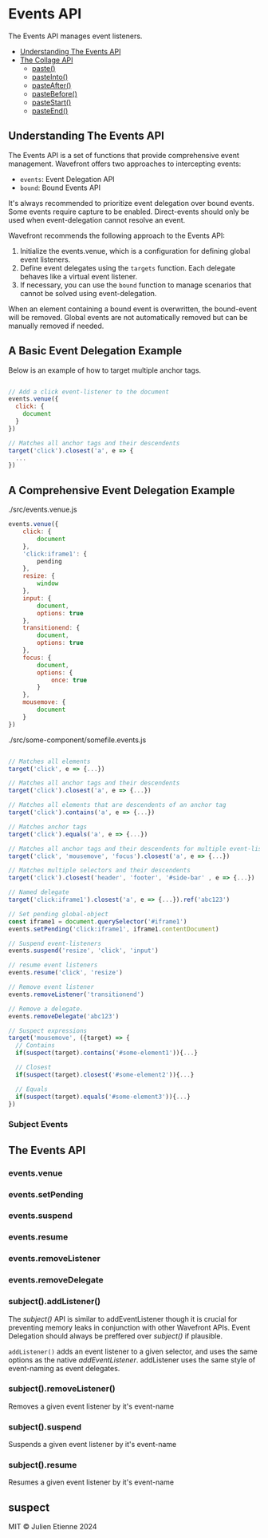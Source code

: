 # Events API
The Events API manages event listeners.


- [Understanding The Events API](#Understanding-the-Collage-API)
- [The Collage API](#The-Collage-API)
  - [paste()](#paste)
  - [pasteInto()](#pasteInto)
  - [pasteAfter()](#pasteAfter)
  - [pasteBefore()](#pasteBefore)
  - [pasteStart()](#pasteStart)
  - [pasteEnd()](#pasteEnd)

## Understanding The Events API

The Events API is a set of functions that provide comprehensive event management.
Wavefront offers two approaches to intercepting events:
- `events`: Event Delegation API
- `bound`: Bound Events API

It's always recommended to prioritize event delegation over bound events. Some events require capture to be enabled. Direct-events should only be used when event-delegation cannot resolve an event.

Wavefront recommends the following approach to the Events API:
1. Initialize the events.venue, which is a configuration for defining global event listeners.
2. Define event delegates using the `targets` function. Each delegate behaves like a virtual event listener.
3. If necessary, you can use the `bound` function to manage scenarios that cannot be solved using event-delegation.

When an element containing a bound event is overwritten, the bound-event will be removed.
Global events are not automatically removed but can be manually removed if needed.


## A Basic Event Delegation Example
Below is an example of how to target multiple anchor tags.
```javascript

// Add a click event-listener to the document
events.venue({
  click: {
    document
  }
})

// Matches all anchor tags and their descendents
target('click').closest('a', e => {
  ...
})
```

## A Comprehensive Event Delegation Example
./src/events.venue.js
```javascript
events.venue({
    click: {
        document
    },
    'click:iframe1': {
        pending
    },
    resize: {
        window
    },
    input: {
        document,
        options: true
    },
    transitionend: {
        document,
        options: true
    },
    focus: {
        document,
        options: {
            once: true
        }
    },
    mousemove: {
        document
    }
})
```
./src/some-component/somefile.events.js
```javascript

// Matches all elements
target('click', e => {...})

// Matches all anchor tags and their descendents
target('click').closest('a', e => {...})

// Matches all elements that are descendents of an anchor tag
target('click').contains('a', e => {...})

// Matches anchor tags
target('click').equals('a', e => {...})

// Matches all anchor tags and their descendents for multiple event-listeners
target('click', 'mousemove', 'focus').closest('a', e => {...})

// Matches multiple selectors and their descendents 
target('click').closest('header', 'footer', '#side-bar' , e => {...})

// Named delegate
target('click:iframe1').closest('a', e => {...}).ref('abc123')

// Set pending global-object
const iframe1 = document.querySelector('#iframe1')
events.setPending('click:iframe1', iframe1.contentDocument)

// Suspend event-listeners
events.suspend('resize', 'click', 'input')

// resume event listeners
events.resume('click', 'resize')

// Remove event listener
events.removeListener('transitionend')

// Remove a delegate.
events.removeDelegate('abc123')

// Suspect expressions
target('mousemove', ({target) => {
  // Contains
  if(suspect(target).contains('#some-element1')){...}

  // Closest
  if(suspect(target).closest('#some-element2')){...}

  // Equals
  if(suspect(target).equals('#some-element3')){...}
})
```






### Subject Events





## The Events API

### events.venue 

### events.setPending

### events.suspend

### events.resume

### events.removeListener

### events.removeDelegate

### subject().addListener()
The _subject()_ API is similar to addEventListener though it is crucial for preventing memory leaks in conjunction with other Wavefront APIs.
Event Delegation should always be preffered over _subject()_ if plausible.

`addListener()` adds an event listener to a given selector, and uses the same options as the native _addEventListener_.
addListener uses the same style of event-naming as event delegates.

### subject().removeListener()
Removes a given event listener by it's event-name

### subject().suspend
Suspends a given event listener by it's event-name
### subject().resume
Resumes a given event listener by it's event-name

## suspect


MIT © Julien Etienne 2024
